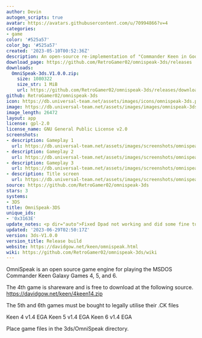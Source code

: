 ```yaml
---
author: Devin
autogen_scripts: true
avatar: https://avatars.githubusercontent.com/u/70994866?v=4
categories:
- game
color: '#525a57'
color_bg: '#525a57'
created: '2023-05-10T00:52:36Z'
description: An open-source re-implementation of "Commander Keen in Goodbye Galaxy"
download_page: https://github.com/RetroGamer02/omnispeak-3ds/releases
downloads:
  OmniSpeak-3ds.V1.0.0.zip:
    size: 1080322
    size_str: 1 MiB
    url: https://github.com/RetroGamer02/omnispeak-3ds/releases/download/3ds-V1.0.0/OmniSpeak-3ds.V1.0.0.zip
github: RetroGamer02/omnispeak-3ds
icon: https://db.universal-team.net/assets/images/icons/omnispeak-3ds.png
image: https://db.universal-team.net/assets/images/images/omnispeak-3ds.png
image_length: 26472
layout: app
license: gpl-2.0
license_name: GNU General Public License v2.0
screenshots:
- description: Gameplay 1
  url: https://db.universal-team.net/assets/images/screenshots/omnispeak-3ds/gameplay-1.png
- description: Gameplay 2
  url: https://db.universal-team.net/assets/images/screenshots/omnispeak-3ds/gameplay-2.png
- description: Gameplay 3
  url: https://db.universal-team.net/assets/images/screenshots/omnispeak-3ds/gameplay-3.png
- description: Title screen
  url: https://db.universal-team.net/assets/images/screenshots/omnispeak-3ds/title-screen.png
source: https://github.com/RetroGamer02/omnispeak-3ds
stars: 3
systems:
- 3DS
title: OmniSpeak-3DS
unique_ids:
- '0x3163E'
update_notes: <p dir="auto">Fixed Dpad not working and did some fine tuning.</p>
updated: '2023-06-29T02:50:17Z'
version: 3ds-V1.0.0
version_title: Release build
website: https://davidgow.net/keen/omnispeak.html
wiki: https://github.com/RetroGamer02/omnispeak-3ds/wiki
---
```

OmniSpeak is an open source game engine for playing the MSDOS Commander Keen Galaxy Games 4, 5, and 6.

The 4th game is shareware and is free to download at the following source. https://davidgow.net/keen/4keen14.zip

The 5th and 6th games must be bought to legally utilise their .CK files

Keen 4 v1.4 EGA
Keen 5 v1.4 EGA
Keen 6 v1.4 EGA

Place game files in the 3ds/OmniSpeak directory.